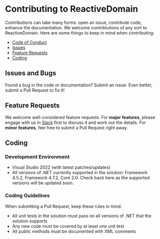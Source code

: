 # Contributing to ReactiveDomain

Contributions can take many forms: open an issue, contribute code, enhance the documentation. We welcome contribtutions of any sort to ReactiveDomain. Here are some things to keep in mind when contributing:

- [Code of Conduct](https://github.com/ReactiveDomain/reactive-domain/CODE_OF_CONDUCT.md)
- [Issues](#issues)
- [Feature Requests](#requests)
- [Coding](#coding)

## <a href="issues"></a>Issues and Bugs
Found a bug in the code or documentation? Submit an issue. Even better, submit a Pull Request to fix it!

## <a href="requests"></a>Feature Requests
We welcome well-considered feature requests. For **major features**, please engage with us in [Slack](https://reactivedomain.slack.com) first to discuss it and work out the details. For **minor features**, feel free to submit a Pull Request right away.

## <a href="code"></a>Coding
### Development Environment
- Visual Studio 2022 (with latest patches/updates)
- All versions of .NET currently supported in the solution: Framework 4.5.2, Framework 4.7.2, Core 2.0. Check back here as the supported versions will be updated soon.

### Coding Guidelines
When submitting a Pull Request, keep these rules in mind:
- All unit tests in the solution must pass on all versions of .NET that the solution supports
- Any new code must be covered by at least one unit test
- All public methods must be documented with XML comments